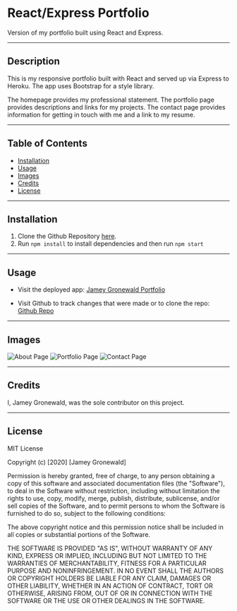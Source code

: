 # React/Express Portfolio
Version of my portfolio built using React and Express.

---

## Description
This is my responsive portfolio built with React and served up via Express to Heroku. The app uses Bootstrap for a style library. 

The homepage provides my professional statement. The portfolio page provides descriptions and links for my projects. The contact page provides information for getting in touch with me and a link to my resume.

---

## Table of Contents

* [Installation](#Installation)
* [Usage](#Usage)
* [Images](#Images)
* [Credits](#Credits)
* [License](#License)

---

## Installation
1. Clone the Github Repository [here](https://github.com/jameygronewald/reactPortfolio).
2. Run ```npm install``` to install dependencies and then run ```npm start```

---

## Usage
* Visit the deployed app: [Jamey Gronewald Portfolio](https://stark-reaches-68505.herokuapp.com/about)

* Visit Github to track changes that were made or to clone the repo: [Github Repo](https://github.com/jameygronewald/reactPortfolio)

---

## Images

![About Page](./src/assets/demoImages/about.png)
![Portfolio Page](./src/assets/demoImages/portfolio.png)
![Contact Page](./src/assets/demoImages/contact.png)

---

## Credits
I, Jamey Gronewald, was the sole contributor on this project.

---

## License

MIT License

Copyright (c) [2020] [Jamey Gronewald]

Permission is hereby granted, free of charge, to any person obtaining a copy of this software and associated documentation files (the "Software"), to deal in the Software without restriction, including without limitation the rights to use, copy, modify, merge, publish, distribute, sublicense, and/or sell copies of the Software, and to permit persons to whom the Software is furnished to do so, subject to the following conditions:

The above copyright notice and this permission notice shall be included in all copies or substantial portions of the Software.

THE SOFTWARE IS PROVIDED "AS IS", WITHOUT WARRANTY OF ANY KIND, EXPRESS OR IMPLIED, INCLUDING BUT NOT LIMITED TO THE WARRANTIES OF MERCHANTABILITY, FITNESS FOR A PARTICULAR PURPOSE AND NONINFRINGEMENT. IN NO EVENT SHALL THE AUTHORS OR COPYRIGHT HOLDERS BE LIABLE FOR ANY CLAIM, DAMAGES OR OTHER LIABILITY, WHETHER IN AN ACTION OF CONTRACT, TORT OR OTHERWISE, ARISING FROM, OUT OF OR IN CONNECTION WITH THE SOFTWARE OR THE USE OR OTHER DEALINGS IN THE SOFTWARE.